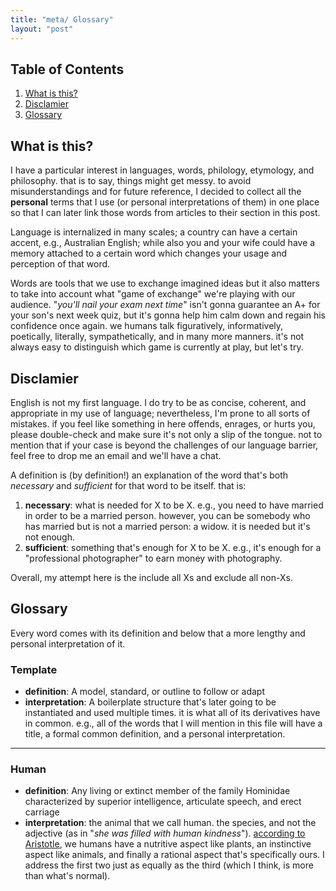 ```yaml
---
title: "meta/ Glossary"
layout: "post"
---
```


## Table of Contents
1. [What is this?](#what-is-this?)
2. [Disclamier](#disclamier)
3. [Glossary](#glossary)

## What is this?
I have a particular interest in languages, words, philology, etymology, and philosophy. that is to say, things might get messy. to avoid misunderstandings and for future reference, I decided to collect all the **personal** terms that I use (or personal interpretations of them) in one place so that I can later link those words from articles to their section in this post.

Language is internalized in many scales; a country can have a certain accent, e.g., Australian English; while also you and your wife could have a memory attached to a certain word which changes your usage and perception of that word.

Words are tools that we use to exchange imagined ideas but it also matters to take into account what "game of exchange" we're playing with our audience. "_you'll nail your exam next time_" isn't gonna guarantee an A+ for your son's next week quiz, but it's gonna help him calm down and regain his confidence once again. we humans talk figuratively, informatively, poetically, literally, sympathetically, and in many more manners. it's not always easy to distinguish which game is currently at play, but let's try.

## Disclamier
English is not my first language. I do try to be as concise, coherent, and appropriate in my use of language; nevertheless, I'm prone to all sorts of mistakes. if you feel like something in here offends, enrages, or hurts you, please double-check and make sure it's not only a slip of the tongue. not to mention that if your case is beyond the challenges of our language barrier, feel free to drop me an email and we'll have a chat.

A definition is (by definition!) an explanation of the word that's both _necessary_ and _sufficient_ for that word to be itself. that is:
1. **necessary**: what is needed for X to be X. e.g., you need to have married in order to be a married person. however, you can be somebody who has married but is not a married person: a widow. it is needed but it's not enough.
2. **sufficient**: something that's enough for X to be X. e.g., it's enough for a "professional photographer" to earn money with photography.

Overall, my attempt here is the include all Xs and exclude all non-Xs.

## Glossary
Every word comes with its definition and below that a more lengthy and personal interpretation of it.

### Template
- **definition**: A model, standard, or outline to follow or adapt
- **interpretation**: A boilerplate structure that's later going to be instantiated and used multiple times. it is what all of its derivatives have in common. e.g., all of the words that I will mention in this file will have a title, a formal common definition, and a personal interpretation.

---

### Human
- **definition**: Any living or extinct member of the family Hominidae characterized by superior intelligence, articulate speech, and erect carriage
- **interpretation**: the animal that we call human. the species, and not the adjective (as in "_she was filled with human kindness_"). [according to Aristotle](https://en.wikipedia.org/wiki/Rational_animal#History), we humans have a nutritive aspect like plants, an instinctive aspect like animals, and finally a rational aspect that's specifically ours. I address the first two just as equally as the third (which I think, is more than what's normal).
